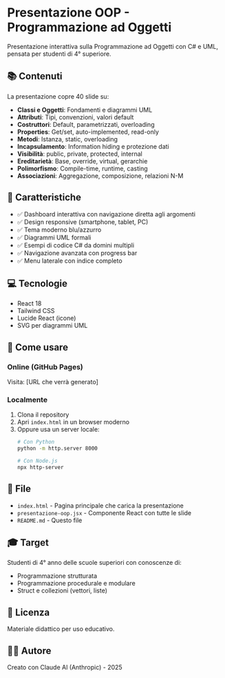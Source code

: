 # Presentazione OOP - Programmazione ad Oggetti

Presentazione interattiva sulla Programmazione ad Oggetti con C# e UML, pensata per studenti di 4° superiore.

## 📚 Contenuti

La presentazione copre 40 slide su:
- **Classi e Oggetti**: Fondamenti e diagrammi UML
- **Attributi**: Tipi, convenzioni, valori default
- **Costruttori**: Default, parametrizzati, overloading
- **Properties**: Get/set, auto-implemented, read-only
- **Metodi**: Istanza, static, overloading
- **Incapsulamento**: Information hiding e protezione dati
- **Visibilità**: public, private, protected, internal
- **Ereditarietà**: Base, override, virtual, gerarchie
- **Polimorfismo**: Compile-time, runtime, casting
- **Associazioni**: Aggregazione, composizione, relazioni N-M

## 🚀 Caratteristiche

- ✅ Dashboard interattiva con navigazione diretta agli argomenti
- ✅ Design responsive (smartphone, tablet, PC)
- ✅ Tema moderno blu/azzurro
- ✅ Diagrammi UML formali
- ✅ Esempi di codice C# da domini multipli
- ✅ Navigazione avanzata con progress bar
- ✅ Menu laterale con indice completo

## 💻 Tecnologie

- React 18
- Tailwind CSS
- Lucide React (icone)
- SVG per diagrammi UML

## 📖 Come usare

### Online (GitHub Pages)
Visita: [URL che verrà generato]

### Localmente
1. Clona il repository
2. Apri `index.html` in un browser moderno
3. Oppure usa un server locale:
   ```bash
   # Con Python
   python -m http.server 8000
   
   # Con Node.js
   npx http-server
   ```

## 📄 File

- `index.html` - Pagina principale che carica la presentazione
- `presentazione-oop.jsx` - Componente React con tutte le slide
- `README.md` - Questo file

## 🎓 Target

Studenti di 4° anno delle scuole superiori con conoscenze di:
- Programmazione strutturata
- Programmazione procedurale e modulare
- Struct e collezioni (vettori, liste)

## 📝 Licenza

Materiale didattico per uso educativo.

## 👨‍💻 Autore

Creato con Claude AI (Anthropic) - 2025
